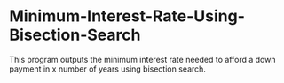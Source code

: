 # Minimum-Interest-Rate-Using-Bisection-Search
This program outputs the minimum interest rate needed to afford a down payment in x number of years using bisection search. 
